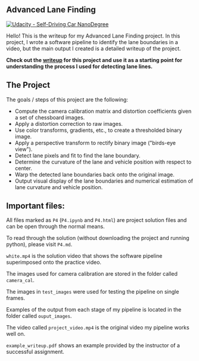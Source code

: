 ## Advanced Lane Finding
[![Udacity - Self-Driving Car NanoDegree](https://s3.amazonaws.com/udacity-sdc/github/shield-carnd.svg)](http://www.udacity.com/drive)


Hello! This is the writeup for my Advanced Lane Finding project. In this project, I wrote a software pipeline to identify the lane boundaries in a video, but the main output I created is a detailed writeup of the project. 

**Check out the [writeup](https://github.com/JenniferShola/sdc-advanced-lane-lines/blob/master/P4.md) for this project and use it as a starting point for understanding the process I used for detecting lane lines.**

The Project
---

The goals / steps of this project are the following:

* Compute the camera calibration matrix and distortion coefficients given a set of chessboard images.
* Apply a distortion correction to raw images.
* Use color transforms, gradients, etc., to create a thresholded binary image.
* Apply a perspective transform to rectify binary image ("birds-eye view").
* Detect lane pixels and fit to find the lane boundary.
* Determine the curvature of the lane and vehicle position with respect to center.
* Warp the detected lane boundaries back onto the original image.
* Output visual display of the lane boundaries and numerical estimation of lane curvature and vehicle position.

Important files:
---
All files marked as `P4` (`P4.ipynb` and `P4.html`) are project solution files and can be open through the normal means.

To read through the solution (without downloading the project and running python), please visit `P4.md`.

`white.mp4` is the solution video that shows the software pipeline superimposed onto the practice video.

The images used for camera calibration are stored in the folder called `camera_cal`.  

The images in `test_images` were used for testing the pipeline on single frames. 

Examples of the output from each stage of my pipeline is located in the folder called `ouput_images`. 

The video called `project_video.mp4` is the original video my pipeline works well on.  

`example_writeup.pdf` shows an example provided by the instructor of a successful assignment.

